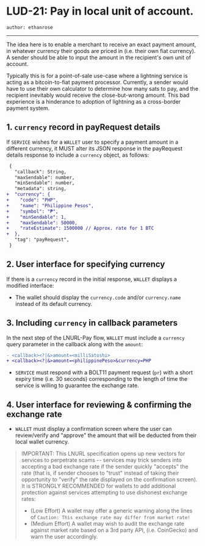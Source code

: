 LUD-21: Pay in local unit of account.
================================================

`author: ethanrose`

---

The idea here is to enable a merchant to receive an exact payment amount, in whatever currency their goods are priced in (i.e. their own fiat currency). A sender should be able to input the amount in the recipient's own unit of account.

Typically this is for a point-of-sale use-case where a lightning service is acting as a bitcoin-to-fiat payment processor. Currently, a sender would have to use their own calculator to determine how many sats to pay, and the recipient inevitably would receive the close-but-wrong amount. This bad experience is a hinderance to adoption of lightning as a cross-border payment system.

## 1. `currency` record in payRequest details

If `SERVICE` wishes for a `WALLET` user to specify a payment amount in a different currency, it MUST alter its JSON response in the payRequest details response to include a `currency` object, as follows:

```diff
 {
   "callback": String,
   "maxSendable": number,
   "minSendable": number,
   "metadata": string,
+  "currency": {
+    "code": "PHP",
+    "name": "Philippine Pesos",
+    "symbol": "₱",
+    "minSendable": 1,
+    "maxSendable": 50000,
+    "rateEstimate": 1500000 // Approx. rate for 1 BTC
+  },
   "tag": "payRequest",
 }
```

## 2. User interface for specifying currency

If there is a `currency` record in the initial response, `WALLET` displays a modified interface:
- The wallet should display the `currency.code` and/or `currency.name` instead of its default currency.

## 3. Including `currency` in callback parameters

In the next step of the LNURL-Pay flow, `WALLET` must include a `currency` query parameter in the callback along with the `amount`:

```diff
- <callback><?|&>amount=<milliSatoshi>
+ <callback><?|&>amount=<philippinePeso>&currency=PHP
```

- `SERVICE` must respond with a BOLT11 payment request (`pr`) with a short expiry time (i.e. 30 seconds) corresponding to the length of time the service is willing to guarantee the exchange rate.

## 4. User interface for reviewing & confirming the exchange rate

- `WALLET` must display a confirmation screen where the user can review/verify and "approve" the amount that will be deducted from their local wallet currency.


> IMPORTANT: This LNURL specification opens up new vectors for services to perpetrate scams -- services may trick senders into accepting a bad exchange rate if the sender quickly "accepts" the rate (that is, if sender chooses to "trust" instead of taking their opportunity to "verify" the rate displayed on the confirmation screen). It is STRONGLY RECOMMENDED for wallets to add additional protection against services attempting to use dishonest exchange rates:
> - (Low Effort) A wallet may offer a generic warning along the lines of `Caution: This exchange rate may differ from market rate!`
> - (Medium Effort) A wallet may wish to audit the exchange rate against market rate based on a 3rd party API, (i.e. CoinGecko) and warn the user accordingly.
